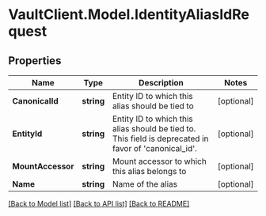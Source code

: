 # VaultClient.Model.IdentityAliasIdRequest

## Properties

Name | Type | Description | Notes
------------ | ------------- | ------------- | -------------
**CanonicalId** | **string** | Entity ID to which this alias should be tied to | [optional] 
**EntityId** | **string** | Entity ID to which this alias should be tied to. This field is deprecated in favor of &#39;canonical_id&#39;. | [optional] 
**MountAccessor** | **string** | Mount accessor to which this alias belongs to | [optional] 
**Name** | **string** | Name of the alias | [optional] 

[[Back to Model list]](../README.md#documentation-for-models) [[Back to API list]](../README.md#documentation-for-api-endpoints) [[Back to README]](../README.md)

